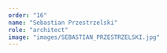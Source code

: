 ```yaml
---
order: "16"
name: "Sebastian Przestrzelski"
role: "architect"
image: "images/SEBASTIAN_PRZESTRZELSKI.jpg"    
---
```

